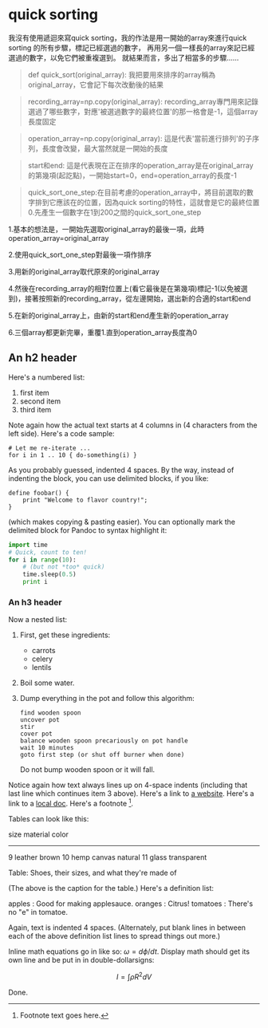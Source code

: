 quick sorting
============
我沒有使用遞迴來寫quick sorting，我的作法是用一開始的array來進行quick sorting 的所有步驟，標記已經選過的數字，
再用另一個一樣長的array來記已經選過的數字，以免它們被重複選到。
就結果而言，多出了相當多的步驟......
>def quick_sort(original_array):
我把要用來排序的array稱為original_array，它會記下每次改動後的結果

>recording_array=np.copy(original_array):
recording_array專門用來記錄選過了哪些數字，對應'被選過數字的最終位置'的那一格會是-1，這個array長度固定


> operation_array=np.copy(original_array):
這是代表'當前進行排列'的子序列，長度會改變，最大當然就是一開始的長度

>start和end:
這是代表現在正在排序的operation_array是在original_array的第幾項(起訖點)，一開始start=0，end=operation_array的長度-1

>quick_sort_one_step:在目前考慮的operation_array中，將目前選取的數字排到它應該在的位置，因為quick sorting的特性，這就會是它的最終位置
0.先產生一個數字在1到200之間的quick_sort_one_step

1.基本的想法是，一開始先選取original_array的最後一項，此時operation_array=original_array

2.使用quick_sort_one_step對最後一項作排序

3.用新的original_array取代原來的original_array

4.然後在recording_array的相對位置上(看它最後是在第幾項)標記-1(以免被選到)，接著按照新的recording_array，從左邊開始，選出新的合適的start和end

5.在新的original_array上，由新的start和end產生新的operation_array

6.三個array都更新完畢，重覆1.直到operation_array長度為0


An h2 header
------------

Here's a numbered list:

 1. first item
 2. second item
 3. third item

Note again how the actual text starts at 4 columns in (4 characters
from the left side). Here's a code sample:

    # Let me re-iterate ...
    for i in 1 .. 10 { do-something(i) }

As you probably guessed, indented 4 spaces. By the way, instead of
indenting the block, you can use delimited blocks, if you like:

~~~
define foobar() {
    print "Welcome to flavor country!";
}
~~~

(which makes copying & pasting easier). You can optionally mark the
delimited block for Pandoc to syntax highlight it:

~~~python
import time
# Quick, count to ten!
for i in range(10):
    # (but not *too* quick)
    time.sleep(0.5)
    print i
~~~



### An h3 header ###

Now a nested list:

 1. First, get these ingredients:

      * carrots
      * celery
      * lentils

 2. Boil some water.

 3. Dump everything in the pot and follow
    this algorithm:

        find wooden spoon
        uncover pot
        stir
        cover pot
        balance wooden spoon precariously on pot handle
        wait 10 minutes
        goto first step (or shut off burner when done)

    Do not bump wooden spoon or it will fall.

Notice again how text always lines up on 4-space indents (including
that last line which continues item 3 above). Here's a link to [a
website](http://foo.bar). Here's a link to a [local
doc](local-doc.html). Here's a footnote [^1].

[^1]: Footnote text goes here.

Tables can look like this:

size  material      color
----  ------------  ------------
9     leather       brown
10    hemp canvas   natural
11    glass         transparent

Table: Shoes, their sizes, and what they're made of

(The above is the caption for the table.) Here's a definition list:

apples
  : Good for making applesauce.
oranges
  : Citrus!
tomatoes
  : There's no "e" in tomatoe.

Again, text is indented 4 spaces. (Alternately, put blank lines in
between each of the above definition list lines to spread things
out more.)

Inline math equations go in like so: $\omega = d\phi / dt$. Display
math should get its own line and be put in in double-dollarsigns:

$$I = \int \rho R^{2} dV$$

Done.
